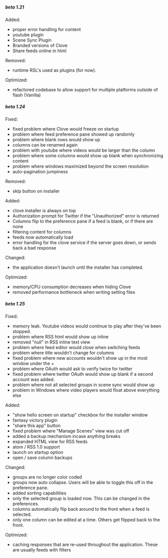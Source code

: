 ##### beta 1.21

Added:
 - proper error handling for content
 - youtube plugin
 - Scene Sync Plugin
 - Branded versions of Clove
 - Share feeds online in html

Removed:
 - runtime RSL's used as plugins (for now).

Optimized:
 - refactored codebase to allow support for multiple platforms outside of flash (Vanilla)

##### beta 1.24

Fixed:
 - fixed problem where Clove would freeze on startup
 - problem where feed preference pane showed up randomly
 - problem where blank rows would show up
 - columns can be renamed again
 - problem with youtube where videos would be larger than the column  
 - problem where some columns would show up blank when synchronizing content
 - problem where windows maximized beyond the screen resolution
 - auto-pagination jumpiness

Removed:
 - skip button on installer

Added:
 - clove installer is always on top
 - Authorization prompt for Twitter if the "Unauthorized" error is
	  returned
 - Columns flip to the preference pane if a feed is blank, or if
	there are none
 - filtering content for columns
 - feeds now automatically load
 - error handling for the clove service if the server goes down, or
	  sends back a bad response

Changed:
 - the application doesn't launch until the installer has completed.

Optimized:
 - memory/CPU consumption decreases when hiding Clove
 - removed performance bottleneck when writing setting files


##### beta 1.25

Fixed:
 - memory leak. Youtube videos would continue to play after they've been stopped.
 - problem where RSS html would show up inline
 - removed "null" in RSS inline text view
 - problem where feed editor would close when switching feeds
 - problem where title wouldn't change for columns
 - fixed problem where new accounts wouldn't show up in the most window under the +
 - problem where OAuth would ask to verify twice for twitter
 - fixed problem where twitter OAuth would show up blank if a second account was added.
 - problem where not all selected groups in scene sync would show up
 - problem in Windows where video players would float above everything else

Added:
 - "show hello screen on startup" checkbox for the installer window
 - fantasy victory plugin
 - "share this app" button
 - fixed problem where "Manage Scenes" view was cut off
 - added a backup mechanism incase anything breaks
 - expanded HTML view for RSS feeds
 - atom / RSS 1.0 support
 - launch on startup option
 - open / save column backups

Changed:
 - groups are no longer color coded
 - groups now auto collapse. Users will be able to toggle this off in the preference pane.
 - added sorting capabilities
 - only the selected group is loaded now. This can be changed in the preferences.
 - columns automatically flip back around to the front when a feed is selected.
 - only one column can be edited at a time. Others get flipped back to the front.

Optimized:
 - caching responses that are re-used throughout the application. These are usually feeds with filters
